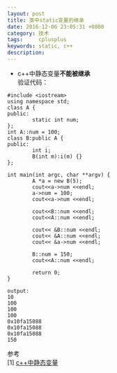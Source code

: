 ```yaml
---
layout: post
title: 类中static变量的继承
date: 2016-12-06 23:05:31 +0800
category: 技术
tags:     cplusplus
keywords: static, c++
description: 
---
```

* c++中静态变量**不能被继承**       
验证代码：       

```     
#include <iostream>
using namespace std;
class A {
public:
        static int num;
};
int A::num = 100;
class B:public A {
public:
        int i;
        B(int m):i(m) {}
};

int main(int argc, char **argv) {
        A *a = new B(5);
        cout<<a->num <<endl;
        a->num = 100;
        cout<<a->num <<endl;

        cout<<B::num <<endl;
        cout<<A::num <<endl;

        cout<< &B::num <<endl;
        cout<< &A::num <<endl;
        cout<< &a->num <<endl;

        B::num = 150;
        cout<<A::num <<endl;

        return 0;
}

output:
10
100
100
100
0x10fa15088
0x10fa15088
0x10fa15088
150
```     
参考     
[1] [c++中静态变量](http://bbs.bccn.net/thread-340099-1-1.html)     

